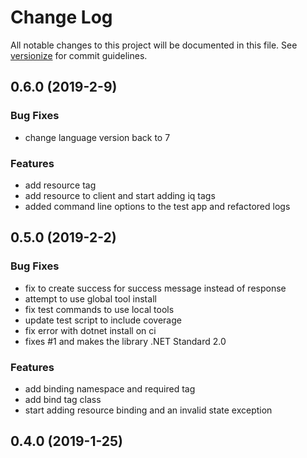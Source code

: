 # Change Log

All notable changes to this project will be documented in this file. See [versionize](https://github.com/saintedlama/versionize) for commit guidelines.

<a name="0.6.0"></a>
## 0.6.0 (2019-2-9)

### Bug Fixes

* change language version back to 7

### Features

* add resource tag
* add resource to client and start adding iq tags
* added command line options to the test app and refactored logs

## 0.5.0 (2019-2-2)

### Bug Fixes

* fix to create success for success message instead of response
* attempt to use global tool install
* fix test commands to use local tools
* update test script to include coverage
* fix error with dotnet install on ci
* fixes #1 and makes the library .NET Standard 2.0

### Features

* add binding namespace and required tag
* add bind tag class
* start adding resource binding and an invalid state exception

## 0.4.0 (2019-1-25)

